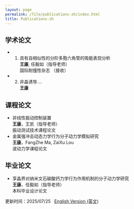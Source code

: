 ```yaml
---
layout: page
permalink: /file/publications-zh/index.html
title: Publications-zh
---
```


## 学术论文

- 1. 具有自相似性的分阶多胞六角管的吸能表现分析<br>**王康**, 任毅如（指导老师）<br>国际耐撞性杂志 （接收）<br>
- 2. 非晶诱导....<br>**王康** <br>

## 课程论文

- 非线性振动控制装置<br>**王康**，王凯（指导老师）<br>振动测试技术课程论文<br>
- 金属强冲击动态力学行为分子动力学模拟研究<br>**王康**，FangZhe Ma, ZaiXu Lou <br>波动力学课程论文<br>

## 毕业论文

- 孪晶界对纳米文石碳酸钙力学行为作用机制的分子动力学研究<br>**王康**，任毅如（指导老师）<br>本科毕业设计论文<br>

更新时间：2025/07/25 &nbsp;  [English Version (英文)](https://itskkk.github.io/publications/)

